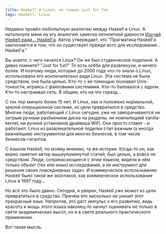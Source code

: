 ```yaml
---
title: Haskell и Linux: не только just for fun
tags: Haskell, Linux
---
```


Недавно провёл любопытную аналогию между Haskell и Linux. А натолкнула меня на эту аналогию заметка пятилетней давности [Изучай Haskell ради... Haskell'а](http://habrahabr.ru/post/74164/). Автор утверждает, что "Прагматика Haskell'а заключается в том, что он существует прежде всго для исследования... Haskell'а."

Вы знаете, с чего начался Linux? Он же был студенческой поделкой. А девиз помните? "Just for fun!" То есть хобби для развлекухи, и ничего более. И поэтому люди, которые до 2000 года что-то знали о Linux, использовали его исключительно ради Linux. Эта система не была средством, она была целью. Кто-то с её помощью познавал Unix-тонкости, играясь с файловыми системами. Кто-то баловался с ядром. Кто-то настраивал сеть. В общем, кто на что горазд...

С тех пор минуло более 15 лет. И Linux, как и положено нормальной, зрелой операционной системе, из цели превратился в средство. Многие люди, работающий с Linux сегодня, уже не заморачиваются ни хитрым ручным разбиением диска на разделы, ни компиляцией vanilla-kernel, ни ручной установкой драйвера WiFi. Они просто ставят - и работают. Linux из развлекательной поделки стал важным (а иногда важнейшим) инструментом для многих бизнесов, в том числе бизнесов-гигантов. 

С языком Haskell, по моему мнению, та же история. Когда-то он, как верно заметил автор вышеупомянутой статий, был целью, а вовсе не средством. Люди, соприкасающиеся с этим языком, видели в нём только объект (тех или иных) исследований, а не инструмент для решения своих повседневных задач. И коммерческое использование Haskell было такой же экзотикой, как коммерческое использование Linux в 1997 году...

Но всё это было давно. Сегодня, я уверен, Haskell *уже может* из цели превратиться в средство. Причём это нисколько не унизит этот прекрасный язык. Напротив, это даст импульс к его развитию, ведь красоту и мощь этого языка наконец-то начнут оценивать не только в свете академических высот, но и в свете реального практического применения.

Вот такая мысль.

